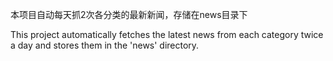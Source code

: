 本项目自动每天抓2次各分类的最新新闻，存储在news目录下

This project automatically fetches the latest news from each category twice a day and stores them in the 'news' directory.
